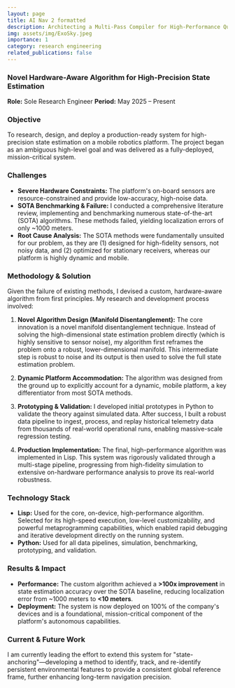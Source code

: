 ```yaml
---
layout: page
title: AI Nav 2 formatted
description: Architecting a Multi-Pass Compiler for High-Performance Quantum Control on the QICK tProcessor
img: assets/img/ExoSky.jpeg
importance: 1
category: research engineering
related_publications: false
---
```


### Novel Hardware-Aware Algorithm for High-Precision State Estimation

**Role:** Sole Research Engineer
**Period:** May 2025 – Present

### Objective

To research, design, and deploy a production-ready system for high-precision state estimation on a mobile robotics platform. The project began as an ambiguous high-level goal and was delivered as a fully-deployed, mission-critical system.

### Challenges

- **Severe Hardware Constraints:** The platform's on-board sensors are resource-constrained and provide low-accuracy, high-noise data.
- **SOTA Benchmarking & Failure:** I conducted a comprehensive literature review, implementing and benchmarking numerous state-of-the-art (SOTA) algorithms. These methods failed, yielding localization errors of only ~1000 meters.
- **Root Cause Analysis:** The SOTA methods were fundamentally unsuited for our problem, as they are (1) designed for high-fidelity sensors, not noisy data, and (2) optimized for stationary receivers, whereas our platform is highly dynamic and mobile.

### Methodology & Solution

Given the failure of existing methods, I devised a custom, hardware-aware algorithm from first principles. My research and development process involved:

1.  **Novel Algorithm Design (Manifold Disentanglement):** The core innovation is a novel manifold disentanglement technique. Instead of solving the high-dimensional state estimation problem directly (which is highly sensitive to sensor noise), my algorithm first reframes the problem onto a robust, lower-dimensional manifold. This intermediate step is robust to noise and its output is then used to solve the full state estimation problem.

2.  **Dynamic Platform Accommodation:** The algorithm was designed from the ground up to explicitly account for a dynamic, mobile platform, a key differentiator from most SOTA methods.

3.  **Prototyping & Validation:** I developed initial prototypes in Python to validate the theory against simulated data. After success, I built a robust data pipeline to ingest, process, and replay historical telemetry data from thousands of real-world operational runs, enabling massive-scale regression testing.

4.  **Production Implementation:** The final, high-performance algorithm was implemented in Lisp. This system was rigorously validated through a multi-stage pipeline, progressing from high-fidelity simulation to extensive on-hardware performance analysis to prove its real-world robustness.

### Technology Stack

- **Lisp:** Used for the core, on-device, high-performance algorithm. Selected for its high-speed execution, low-level customizability, and powerful metaprogramming capabilities, which enabled rapid debugging and iterative development directly on the running system.
- **Python:** Used for all data pipelines, simulation, benchmarking, prototyping, and validation.

### Results & Impact

- **Performance:** The custom algorithm achieved a **>100x improvement** in state estimation accuracy over the SOTA baseline, reducing localization error from ~1000 meters to **<10 meters**.
- **Deployment:** The system is now deployed on 100% of the company's devices and is a foundational, mission-critical component of the platform's autonomous capabilities.

### Current & Future Work

I am currently leading the effort to extend this system for "state-anchoring"—developing a method to identify, track, and re-identify persistent environmental features to provide a consistent global reference frame, further enhancing long-term navigation precision.
